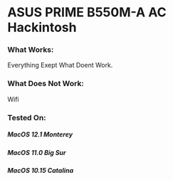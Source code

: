 # ASUS PRIME B550M-A AC Hackintosh

### What Works:

Everything Exept What Doent Work.

### What Does Not Work:

Wifi

### Tested On:

##### MacOS 12.1 Monterey
##### MacOS 11.0 Big Sur
##### MacOS 10.15 Catalina
